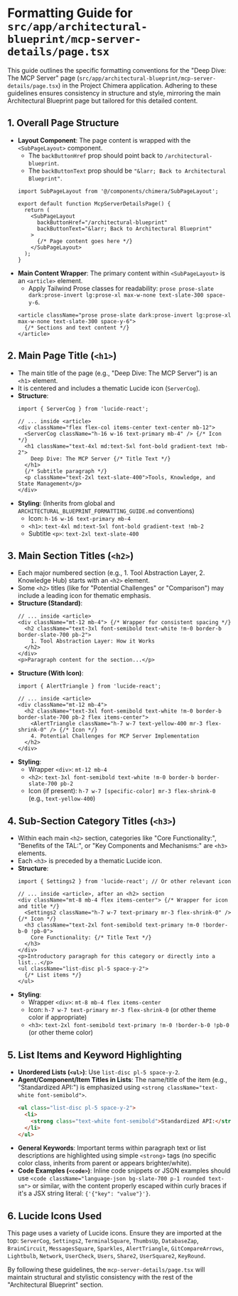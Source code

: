 
# Formatting Guide for `src/app/architectural-blueprint/mcp-server-details/page.tsx`

This guide outlines the specific formatting conventions for the "Deep Dive: The MCP Server" page (`src/app/architectural-blueprint/mcp-server-details/page.tsx`) in the Project Chimera application. Adhering to these guidelines ensures consistency in structure and style, mirroring the main Architectural Blueprint page but tailored for this detailed content.

## 1. Overall Page Structure

*   **Layout Component**: The page content is wrapped with the `<SubPageLayout>` component.
    *   The `backButtonHref` prop should point back to `/architectural-blueprint`.
    *   The `backButtonText` prop should be `"&larr; Back to Architectural Blueprint"`.
    ```tsx
    import SubPageLayout from '@/components/chimera/SubPageLayout';

    export default function McpServerDetailsPage() {
      return (
        <SubPageLayout
          backButtonHref="/architectural-blueprint"
          backButtonText="&larr; Back to Architectural Blueprint"
        >
          {/* Page content goes here */}
        </SubPageLayout>
      );
    }
    ```
*   **Main Content Wrapper**: The primary content within `<SubPageLayout>` is an `<article>` element.
    *   Apply Tailwind Prose classes for readability: `prose prose-slate dark:prose-invert lg:prose-xl max-w-none text-slate-300 space-y-6`.
    ```tsx
    <article className="prose prose-slate dark:prose-invert lg:prose-xl max-w-none text-slate-300 space-y-6">
      {/* Sections and text content */}
    </article>
    ```

## 2. Main Page Title (`<h1>`)

*   The main title of the page (e.g., "Deep Dive: The MCP Server") is an `<h1>` element.
*   It is centered and includes a thematic Lucide icon (`ServerCog`).
*   **Structure**:
    ```tsx
    import { ServerCog } from 'lucide-react';

    // ... inside <article>
    <div className="flex flex-col items-center text-center mb-12">
      <ServerCog className="h-16 w-16 text-primary mb-4" /> {/* Icon */}
      <h1 className="text-4xl md:text-5xl font-bold gradient-text !mb-2">
        Deep Dive: The MCP Server {/* Title Text */}
      </h1>
      {/* Subtitle paragraph */}
      <p className="text-2xl text-slate-400">Tools, Knowledge, and State Management</p>
    </div>
    ```
*   **Styling**: (Inherits from global and `ARCHITECTURAL_BLUEPRINT_FORMATTING_GUIDE.md` conventions)
    *   Icon: `h-16 w-16 text-primary mb-4`
    *   `<h1>`: `text-4xl md:text-5xl font-bold gradient-text !mb-2`
    *   Subtitle `<p>`: `text-2xl text-slate-400`

## 3. Main Section Titles (`<h2>`)

*   Each major numbered section (e.g., 1. Tool Abstraction Layer, 2. Knowledge Hub) starts with an `<h2>` element.
*   Some `<h2>` titles (like for "Potential Challenges" or "Comparison") may include a leading icon for thematic emphasis.
*   **Structure (Standard)**:
    ```tsx
    // ... inside <article>
    <div className="mt-12 mb-4"> {/* Wrapper for consistent spacing */}
      <h2 className="text-3xl font-semibold text-white !m-0 border-b border-slate-700 pb-2">
        1. Tool Abstraction Layer: How it Works
      </h2>
    </div>
    <p>Paragraph content for the section...</p>
    ```
*   **Structure (With Icon)**:
    ```tsx
    import { AlertTriangle } from 'lucide-react';

    // ... inside <article>
    <div className="mt-12 mb-4">
      <h2 className="text-3xl font-semibold text-white !m-0 border-b border-slate-700 pb-2 flex items-center">
        <AlertTriangle className="h-7 w-7 text-yellow-400 mr-3 flex-shrink-0" /> {/* Icon */}
        4. Potential Challenges for MCP Server Implementation
      </h2>
    </div>
    ```
*   **Styling**:
    *   Wrapper `<div>`: `mt-12 mb-4`
    *   `<h2>`: `text-3xl font-semibold text-white !m-0 border-b border-slate-700 pb-2`
    *   Icon (if present): `h-7 w-7 [specific-color] mr-3 flex-shrink-0` (e.g., `text-yellow-400`)

## 4. Sub-Section Category Titles (`<h3>`)

*   Within each main `<h2>` section, categories like "Core Functionality:", "Benefits of the TAL:", or "Key Components and Mechanisms:" are `<h3>` elements.
*   Each `<h3>` is preceded by a thematic Lucide icon.
*   **Structure**:
    ```tsx
    import { Settings2 } from 'lucide-react'; // Or other relevant icon

    // ... inside <article>, after an <h2> section
    <div className="mt-8 mb-4 flex items-center"> {/* Wrapper for icon and title */}
      <Settings2 className="h-7 w-7 text-primary mr-3 flex-shrink-0" /> {/* Icon */}
      <h3 className="text-2xl font-semibold text-primary !m-0 !border-b-0 !pb-0">
        Core Functionality: {/* Title Text */}
      </h3>
    </div>
    <p>Introductory paragraph for this category or directly into a list...</p>
    <ul className="list-disc pl-5 space-y-2">
      {/* List items */}
    </ul>
    ```
*   **Styling**:
    *   Wrapper `<div>`: `mt-8 mb-4 flex items-center`
    *   Icon: `h-7 w-7 text-primary mr-3 flex-shrink-0` (or other theme color if appropriate)
    *   `<h3>`: `text-2xl font-semibold text-primary !m-0 !border-b-0 !pb-0` (or other theme color)

## 5. List Items and Keyword Highlighting

*   **Unordered Lists (`<ul>`)**: Use `list-disc pl-5 space-y-2`.
*   **Agent/Component/Item Titles in Lists**: The name/title of the item (e.g., "Standardized API:") is emphasized using `<strong className="text-white font-semibold">`.
    ```html
    <ul class="list-disc pl-5 space-y-2">
      <li>
        <strong class="text-white font-semibold">Standardized API:</strong> The MCP Server provides...
      </li>
    </ul>
    ```
*   **General Keywords**: Important terms within paragraph text or list descriptions are highlighted using simple `<strong>` tags (no specific color class, inherits from parent or appears brighter/white).
*   **Code Examples (`<code>`)**: Inline code snippets or JSON examples should use `<code className="language-json bg-slate-700 p-1 rounded text-sm">` or similar, with the content properly escaped within curly braces if it's a JSX string literal: `{'{"key": "value"}'}`.

## 6. Lucide Icons Used

This page uses a variety of Lucide icons. Ensure they are imported at the top:
`ServerCog`, `Settings2`, `TerminalSquare`, `ThumbsUp`, `DatabaseZap`, `BrainCircuit`, `MessagesSquare`, `Sparkles`, `AlertTriangle`, `GitCompareArrows`, `Lightbulb`, `Network`, `UserCheck`, `Users`, `Share2`, `UserSquare2`, `KeyRound`.

By following these guidelines, the `mcp-server-details/page.tsx` will maintain structural and stylistic consistency with the rest of the "Architectural Blueprint" section.

    